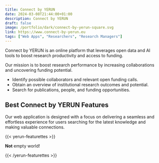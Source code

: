 ```yaml
---
title: Connect by YERUN
date: 2024-03-08T21:44:00+01:00
description: Connect by YERUN
draft: false
image: /portfolio/dark/connect-by-yerun-square.svg
link: https://www.connect-by-yerun.eu
tags: ["Web Apps", "Researchers", "Research Managers"]
---
```


Connect by YERUN is an online platform that leverages open data and AI tools to boost research productivity and access to funding.

Our mission is to boost research performance by increasing collaborations and uncovering funding potential.

- Identify possible collaborators and relevant open funding calls.
- Obtain an overview of institutional research outcomes and potential.
- Search for publications, people, and funding opportunities.

## Best Connect by YERUN Features

Our web application is designed with a focus on delivering a seamless and effortless experience for users searching for the latest knowledge and making valuable connections.

<!-- Connect by YERUN curates over 6000 past and future EU calls for funding, 800,000 publications from over 30,000 researchers in a single searchable relational database.
It uses different AI techniques to synthesise information as well compare and match profiles and interests.
The database is updated both regularly and on demand. -->

{{< yerun-featurettes >}}<p><strong>Not</strong> empty world!</p>{{< /yerun-featurettes >}}
